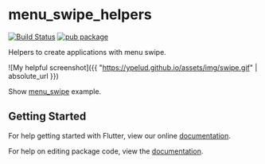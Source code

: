 # menu_swipe_helpers

[![Build Status](https://travis-ci.org/fidelisa/flutter_plugins.svg?branch=master)](https://travis-ci.org/fidelisa/flutter_plugins)
[![pub package](https://img.shields.io/pub/v/menu_swipe_helpers.svg)](https://pub.dartlang.org/packages/menu_swipe_helpers)

Helpers to create applications with menu swipe.

![My helpful screenshot]({{ "https://ypelud.github.io/assets/img/swipe.gif" | absolute_url }})

Show [menu_swipe](https://github.com/fidelisa/flutter_plugins/tree/master/packages/menu_swipe_helpers/example) example.

## Getting Started

For help getting started with Flutter, view our online [documentation](http://flutter.io/).

For help on editing package code, view the [documentation](https://flutter.io/developing-packages/).
